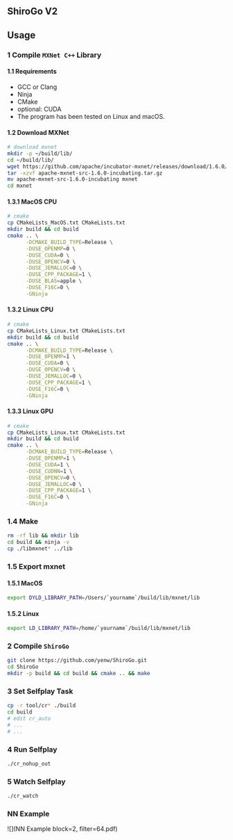 ## ShiroGo V2

## Usage

### 1 Compile `MXNet C++` Library

#### 1.1 Requirements
* GCC or Clang
* Ninja
* CMake
* optional: CUDA
* The program has been tested on Linux and macOS.

#### 1.2 Download MXNet
```bash
# download mxnet
mkdir -p ~/build/lib/
cd ~/build/lib/
wget https://github.com/apache/incubator-mxnet/releases/download/1.6.0/apache-mxnet-src-1.6.0-incubating.tar.gz
tar -xzvf apache-mxnet-src-1.6.0-incubating.tar.gz
mv apache-mxnet-src-1.6.0-incubating mxnet
cd mxnet
```

#### 1.3.1 MacOS CPU
```bash
# cmake
cp CMakeLists_MacOS.txt CMakeLists.txt
mkdir build && cd build
cmake .. \
      -DCMAKE_BUILD_TYPE=Release \
      -DUSE_OPENMP=0 \
      -DUSE_CUDA=0 \
      -DUSE_OPENCV=0 \
      -DUSE_JEMALLOC=0 \
      -DUSE_CPP_PACKAGE=1 \
      -DUSE_BLAS=apple \
      -DUSE_F16C=0 \
      -GNinja
```

#### 1.3.2 Linux CPU
```bash
# cmake
cp CMakeLists_Linux.txt CMakeLists.txt
mkdir build && cd build
cmake .. \
      -DCMAKE_BUILD_TYPE=Release \
      -DUSE_OPENMP=1 \
      -DUSE_CUDA=0 \
      -DUSE_OPENCV=0 \
      -DUSE_JEMALLOC=0 \
      -DUSE_CPP_PACKAGE=1 \
      -DUSE_F16C=0 \
      -GNinja
```

#### 1.3.3 Linux GPU
```bash
# cmake
cp CMakeLists_Linux.txt CMakeLists.txt
mkdir build && cd build
cmake .. \
      -DCMAKE_BUILD_TYPE=Release \
      -DUSE_OPENMP=1 \
      -DUSE_CUDA=1 \
      -DUSE_CUDNN=1 \
      -DUSE_OPENCV=0 \
      -DUSE_JEMALLOC=0 \
      -DUSE_CPP_PACKAGE=1 \
      -DUSE_F16C=0 \
      -GNinja
```

### 1.4 Make
```bash
rm -rf lib && mkdir lib
cd build && ninja -v 
cp ./libmxnet* ../lib
```

### 1.5 Export mxnet 

#### 1.5.1 MacOS
```bash
export DYLD_LIBRARY_PATH=/Users/`yourname`/build/lib/mxnet/lib
```

#### 1.5.2 Linux
```bash
export LD_LIBRARY_PATH=/home/`yourname`/build/lib/mxnet/lib
```

### 2 Compile `ShiroGo`

```bash
git clone https://github.com/yenw/ShiroGo.git
cd ShiroGo
mkdir -p build && cd build && cmake .. && make
```

### 3 Set Selfplay Task

```bash
cp -r tool/cr* ./build
cd build
# edit cr_auto
# ...
# ...
```

### 4 Run Selfplay

```bash
./cr_nohup_out
```

### 5 Watch Selfplay

```bash
./cr_watch
```

### NN Example
![](NN Example block=2, filter=64.pdf)

